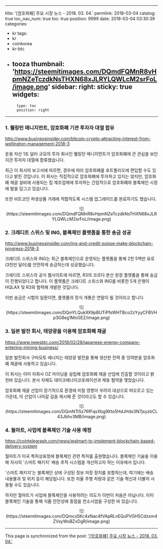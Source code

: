 
---
title: '[암호화폐]  주요 시장 뉴스 - 2018. 03. 04.'
permlink: 2018-03-04
catalog: true
toc_nav_num: true
toc: true
position: 9999
date: 2018-03-04 03:30:39
categories:
- kr
tags:
- kr
- coinkorea
- kr-btc
- tooza
thumbnail: 'https://steemitimages.com/DQmdFQMnR8vHpmNZeTczdkNsTHXN68xJLRYLQWLcM2srFoL/image.png'
sidebar:
    right:
        sticky: true
widgets:
    -
        type: toc
        position: right
---


### 1. 웰링턴 매니지먼트, 암호화폐 기관 투자자 대열 합유
http://www.businessinsider.com/bitcoin-crypto-attracting-interest-from-wellington-management-2018-3

운용 자산 1조 달러 규모의 투자 회사인 웰링턴 매니지먼트가 암호화폐에 큰 관심을 보인 지관 투자자 대열에 합류했습니다. 

최근 이 회사의 보고서에 따르면, 경우에 따라 암호화폐를 포트폴리오에 편입할 수도 있다고 밝힌 것입니다. 이 회사는 직접적으로 암호화폐에 투자하고 있지는 않지만, 암호화폐 채굴 설비에 사용되는 칩 제조업체에 투자하는 간접적으로 암호화폐와 블록체인 시장에 발을 담그고 있습니다. 

또한 비트코인 파생상품 거래에 적합하도록 시스템 업그레이드를 완료하기도 했습니다.

<center>
![](https://steemitimages.com/DQmdFQMnR8vHpmNZeTczdkNsTHXN68xJLRYLQWLcM2srFoL/image.png)
</center>

### 2. 크레디트 스위스 및 ING, 블록체인 플랫폼을 통한 송금 성공
http://www.businessinsider.com/ing-and-credit-suisse-make-blockchain-progress-2018-3

크레디트 스위스와 ING는 최근 블록체인으로 운영되는 플랫폼을 통해 2천 5백만 유로 (3천만 달러)를 안전하게 송금하는데 성공했습니다. 

크레디트 스위스의 공식 웹사이트에 따르면, R3의 코르다 분산 원장 플랫폼을 통해 송금이 진행되었다고 합니다.  이 플랫폼은 크레디트 스위스와 ING를 비롯한 5개 은행이 HQLAX 및 R3와 협력해 개발한 것입니다. 

이번 송금은 시험의 일환이면, 플랫폼의 정식 개통은 연말이 될 것이라고 합니다.

<center>
![](https://steemitimages.com/DQmYLQuk9X9pBUTiPfsWHTBco2zYyyCFBVHp3G8eg1MoGEZ/image.png)
</center>

### 3. 일본 발전 회사, 태양광을 이용해 암호화폐 채굴
https://www.newsbtc.com/2018/02/28/japanese-energy-company-entering-mining-business/

일본 발전회사 구마모토 에너지는 태양광 발전을 통해 생산한 전력 중 잉여분을 암호화폐 채굴에 사용하고 있습니다. 

이 회사는 이미 자회사 OZ 마이닝을 설립해 암호화폐 채굴 산업에 진출할 것이라고 밝힌바 있습니다.  본사 자체도 테이크에너지코포레이션과 제휴 협약을 맺었습니다. 

암호화폐 채굴 산업이 장기적으로 환경에 미칠 영향이 우려의 대상으로 떠오르고 있는 가운데, 이 산업이 나아갈 길을 제시해 준 것이라고도 할 수 있습니다. 

<center>
![](https://steemitimages.com/DQmNTt5z76fFqsXbg9Xto5HdJHds3N7jsyzbCL43Jbhv3MB/image.png)
</center>

### 4. 월마트, 사업에 블록체인 기술 사용 예정
https://cointelegraph.com/news/walmart-to-implement-blockchain-based-delivery-system

월마트가 미국 특허상표청에 블록체인 관련 특허를 출원했습니다. 블록체인 기술을 이용해 자사의 '스마트 패키지' 배송 추적 시스템을 개선하고자 하는 이유에서 입니다.

'스마트 패키지'는 블록체인 상에 구성된 정보 저장 장치를 포함하는데, 여기에는 배송 내용물과 및 위치 등이 해당됩니다.  또한 자율 주행 차량과 같은 기술 혁신과 더불어
 사용될 수도 있습니다. 

하지만 월마트가 사업에 블록체인을 사용하려는 의도가 이번이 처음은 아닙니다.  이미 블록체인 기술을 통해 식품 안전성에 중점을 컨소시엄을 구성한 바 있습니다.

<center>
![](https://steemitimages.com/DQmcs5Kc4xNac4fVApRLnEQuPVGH5Cdzxm4ZVsyWoBZxDgR/image.png)
</center>

- - -

This page is synchronized from the post: ['[암호화폐]  주요 시장 뉴스 - 2018. 03. 04.'](https://steemit.com/@pius.pius/2018-03-04)
